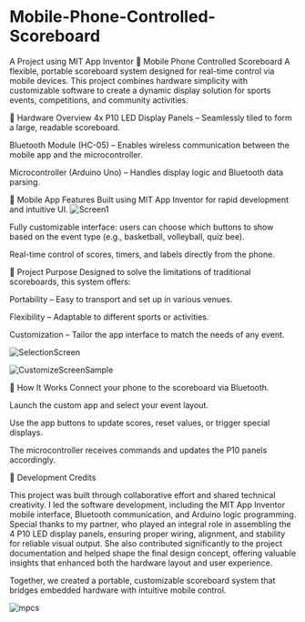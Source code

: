 # Mobile-Phone-Controlled-Scoreboard
A Project using MIT App Inventor
📱 Mobile Phone Controlled Scoreboard
A flexible, portable scoreboard system designed for real-time control via mobile devices. This project combines hardware simplicity with customizable software to create a dynamic display solution for sports events, competitions, and community activities.

🔧 Hardware Overview
4x P10 LED Display Panels – Seamlessly tiled to form a large, readable scoreboard.

Bluetooth Module (HC-05) – Enables wireless communication between the mobile app and the microcontroller.

Microcontroller (Arduino Uno) – Handles display logic and Bluetooth data parsing.

📲 Mobile App Features
Built using MIT App Inventor for rapid development and intuitive UI.
![Screen1](https://github.com/user-attachments/assets/83b9cdcd-a888-413e-b805-d10e1329cf4d)

Fully customizable interface: users can choose which buttons to show based on the event type (e.g., basketball, volleyball, quiz bee).

Real-time control of scores, timers, and labels directly from the phone.

🎯 Project Purpose
Designed to solve the limitations of traditional scoreboards, this system offers:

Portability – Easy to transport and set up in various venues.

Flexibility – Adaptable to different sports or activities.

Customization – Tailor the app interface to match the needs of any event.

![SelectionScreen](https://github.com/user-attachments/assets/bf624e6c-92e9-4f5c-97d5-c8ad43b13ab0)

![CustomizeScreenSample](https://github.com/user-attachments/assets/aef3fa70-e11a-4811-b3fb-47154eb497f4)



🚀 How It Works
Connect your phone to the scoreboard via Bluetooth.

Launch the custom app and select your event layout.

Use the app buttons to update scores, reset values, or trigger special displays.

The microcontroller receives commands and updates the P10 panels accordingly.


👥 Development Credits

This project was built through collaborative effort and shared technical creativity. I led the software development, including the MIT App Inventor mobile interface, Bluetooth communication, and Arduino logic programming.
Special thanks to my partner, who played an integral role in assembling the 4 P10 LED display panels, ensuring proper wiring, alignment, and stability for reliable visual output. She also contributed significantly to the project documentation and helped shape the final design concept, offering valuable insights that enhanced both the hardware layout and user experience.

Together, we created a portable, customizable scoreboard system that bridges embedded hardware with intuitive mobile control.


![mpcs](https://github.com/user-attachments/assets/602de8eb-1af2-4280-b260-d5458b83f4f7)
